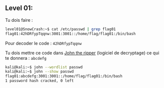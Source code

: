 ## Level 01:

Tu dois faire :
```bash
level01@SnowCrash:~$ cat /etc/passwd | grep flag01
flag01:42hDRfypTqqnw:3001:3001::/home/flag/flag01:/bin/bash
```
Pour decoder le code : `42hDRfypTqqnw`

Tu dois mettre ce code dans [John the ripper](https://www.openwall.com/john/) (logiciel de decryptage) ce qui te donnera : `abcdefg`
```bash
kali@kali:~$ john --wordlist passwd
kali@kali:~$ john --show passwd
flag01:abcdefg:3001:3001::/home/flag/flag01:/bin/bash
1 password hash cracked, 0 left
```